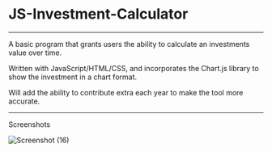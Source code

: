 # JS-Investment-Calculator

---
A basic program that grants users the ability to calculate an investments value over time.


Written with JavaScript/HTML/CSS, and incorporates the Chart.js library to show the investment in a chart format.


Will add the ability to contribute extra each year to make the tool more accurate.

---
Screenshots

![Screenshot (16)](https://user-images.githubusercontent.com/105665813/179122326-656eab54-eb5e-4a73-a9ce-50d362a8a0b9.png)
